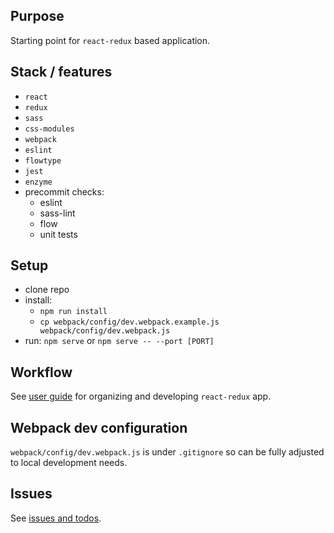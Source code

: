 ## Purpose
Starting point for `react-redux` based application.

## Stack / features
- `react`
- `redux`
- `sass`
- `css-modules`
- `webpack`
- `eslint`
- `flowtype`
- `jest`
- `enzyme`
- precommit checks:
  - eslint
  - sass-lint
  - flow
  - unit tests

## Setup
- clone repo
- install:
  - `npm run install`
  - `cp webpack/config/dev.webpack.example.js webpack/config/dev.webpack.js`
- run: `npm serve` or `npm serve -- --port [PORT]`

## Workflow
See [user guide](https://github.com/paska27/react-redux-app/blob/master/WORKFLOW.md) for organizing and developing `react-redux` app.

## Webpack dev configuration
`webpack/config/dev.webpack.js` is under `.gitignore` so can be fully adjusted to local development needs.

## Issues
See [issues and todos](https://github.com/paska27/react-redux-app/issues).
